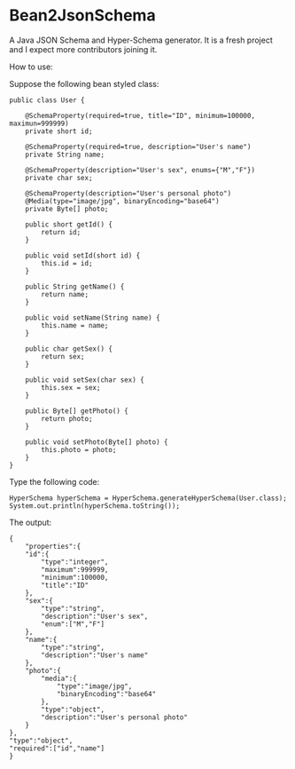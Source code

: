 Bean2JsonSchema
===============

A Java JSON Schema and Hyper-Schema generator.
It is a fresh project and I expect more contributors joining it.

How to use:

Suppose the following bean styled class:

    public class User {
          
        @SchemaProperty(required=true, title="ID", minimum=100000, maximun=999999)
    	private short id;
        
        @SchemaProperty(required=true, description="User's name")
        private String name;
	
        @SchemaProperty(description="User's sex", enums={"M","F"})
        private char sex;
	
        @SchemaProperty(description="User's personal photo")
        @Media(type="image/jpg", binaryEncoding="base64")
        private Byte[] photo;
        
        public short getId() {
            return id;
        }
        
        public void setId(short id) {
            this.id = id;
        }
        
        public String getName() {
            return name;
        }
        
        public void setName(String name) {
            this.name = name;
        }
        
        public char getSex() {
            return sex;
        }
        
        public void setSex(char sex) {
            this.sex = sex;
        }
        
        public Byte[] getPhoto() {
            return photo;
        }
        
        public void setPhoto(Byte[] photo) {
            this.photo = photo;
        }
    }

Type the following code:

    HyperSchema hyperSchema = HyperSchema.generateHyperSchema(User.class);
    System.out.println(hyperSchema.toString());


The output:

    {
        "properties":{
        "id":{
            "type":"integer",
            "maximum":999999,
            "minimum":100000,
            "title":"ID"
        },
        "sex":{
            "type":"string",
            "description":"User's sex",
            "enum":["M","F"]
        },
        "name":{
            "type":"string",
            "description":"User's name"
        },
        "photo":{
            "media":{
                "type":"image/jpg",
                "binaryEncoding":"base64"
            },
            "type":"object",
            "description":"User's personal photo"
        }
    },
    "type":"object",
    "required":["id","name"]
    }
